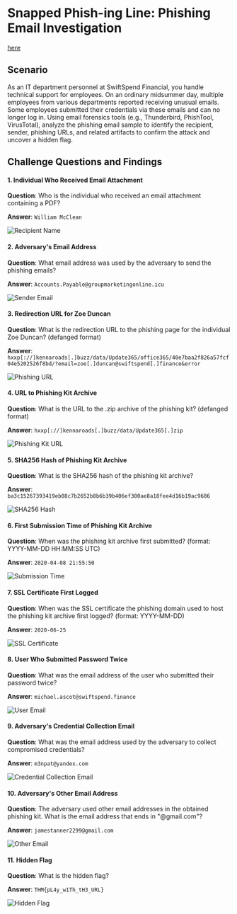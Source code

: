 # Snapped Phish-ing Line: Phishing Email Investigation

[here](https://tryhackme.com/room/snappedphishingline)

## Scenario
As an IT department personnel at SwiftSpend Financial, you handle technical support for employees. On an ordinary midsummer day, multiple employees from various departments reported receiving unusual emails. Some employees submitted their credentials via these emails and can no longer log in. Using email forensics tools (e.g., Thunderbird, PhishTool, VirusTotal), analyze the phishing email sample to identify the recipient, sender, phishing URLs, and related artifacts to confirm the attack and uncover a hidden flag.

## Challenge Questions and Findings

#### 1. Individual Who Received Email Attachment
**Question**: Who is the individual who received an email attachment containing a PDF?

**Answer**: `William McClean`

![Recipient Name](screenshots/1.png)

#### 2. Adversary's Email Address
**Question**: What email address was used by the adversary to send the phishing emails?

**Answer**: `Accounts.Payable@groupmarketingonline.icu`

![Sender Email](screenshots/2.png)

#### 3. Redirection URL for Zoe Duncan
**Question**: What is the redirection URL to the phishing page for the individual Zoe Duncan? (defanged format)

**Answer**: `hxxp[://]kennaroads[.]buzz/data/Update365/office365/40e7baa2f826a57fcf04e5202526f8bd/?email=zoe[.]duncan@swiftspend[.]finance&error`

![Phishing URL](screenshots/3.png)

#### 4. URL to Phishing Kit Archive
**Question**: What is the URL to the .zip archive of the phishing kit? (defanged format)

**Answer**: `hxxp[://]kennaroads[.]buzz/data/Update365[.]zip`

![Phishing Kit URL](screenshots/4.png)

#### 5. SHA256 Hash of Phishing Kit Archive
**Question**: What is the SHA256 hash of the phishing kit archive?

**Answer**: `ba3c15267393419eb08c7b2652b8b6b39b406ef300ae8a18fee4d16b19ac9686`

![SHA256 Hash](screenshots/5.png)

#### 6. First Submission Time of Phishing Kit Archive
**Question**: When was the phishing kit archive first submitted? (format: YYYY-MM-DD HH:MM:SS UTC)

**Answer**: `2020-04-08 21:55:50`

![Submission Time](screenshots/6.png)

#### 7. SSL Certificate First Logged
**Question**: When was the SSL certificate the phishing domain used to host the phishing kit archive first logged? (format: YYYY-MM-DD)

**Answer**: `2020-06-25`

![SSL Certificate](screenshots/7.png)

#### 8. User Who Submitted Password Twice
**Question**: What was the email address of the user who submitted their password twice?

**Answer**: `michael.ascot@swiftspend.finance`

![User Email](screenshots/8.png)

#### 9. Adversary's Credential Collection Email
**Question**: What was the email address used by the adversary to collect compromised credentials?

**Answer**: `m3npat@yandex.com`

![Credential Collection Email](screenshots/9.png)

#### 10. Adversary's Other Email Address
**Question**: The adversary used other email addresses in the obtained phishing kit. What is the email address that ends in "@gmail.com"?

**Answer**: `jamestanner2299@gmail.com`

![Other Email](screenshots/10.png)

#### 11. Hidden Flag
**Question**: What is the hidden flag?

**Answer**: `THM{pL4y_w1Th_tH3_URL}`

![Hidden Flag](screenshots/10_1.png)
